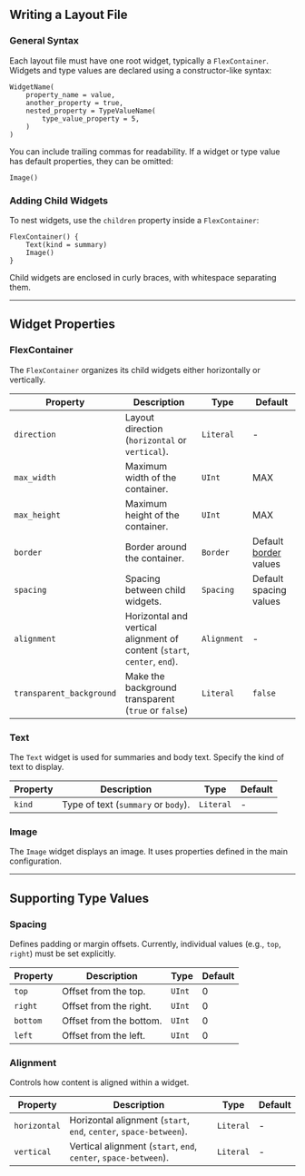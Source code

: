 ## Writing a Layout File

### General Syntax

Each layout file must have one root widget, typically a `FlexContainer`. Widgets and type values are declared using a constructor-like syntax:

```noti
WidgetName(
    property_name = value,
    another_property = true,
    nested_property = TypeValueName(
        type_value_property = 5,
    )
)
```

You can include trailing commas for readability. If a widget or type value has default properties, they can be omitted:

```noti
Image()
```

### Adding Child Widgets

To nest widgets, use the `children` property inside a `FlexContainer`:

```noti
FlexContainer() {
    Text(kind = summary)
    Image()
}
```

Child widgets are enclosed in curly braces, with whitespace separating them.

---

## Widget Properties

### FlexContainer

The `FlexContainer` organizes its child widgets either horizontally or vertically.

| Property                 | Description                                                              | Type        | Default                                               |
| ------------------------ | ------------------------------------------------------------------------ | ----------- | ----------------------------------------------------- |
| `direction`              | Layout direction (`horizontal` or `vertical`).                           | `Literal`   | -                                                     |
| `max_width`              | Maximum width of the container.                                          | `UInt`      | MAX                                                   |
| `max_height`             | Maximum height of the container.                                         | `UInt`      | MAX                                                   |
| `border`                 | Border around the container.                                             | `Border`    | Default [border](./ConfigProperties.md#border) values |
| `spacing`                | Spacing between child widgets.                                           | `Spacing`   | Default spacing values                                |
| `alignment`              | Horizontal and vertical alignment of content (`start`, `center`, `end`). | `Alignment` | -                                                     |
| `transparent_background` | Make the background transparent (`true` or `false`)                      | `Literal`   | `false`                                               |

### Text

The `Text` widget is used for summaries and body text. Specify the kind of text to display.

| Property | Description                         | Type      | Default |
| -------- | ----------------------------------- | --------- | ------- |
| `kind`   | Type of text (`summary` or `body`). | `Literal` | -       |

### Image

The `Image` widget displays an image. It uses properties defined in the main configuration.

---

## Supporting Type Values

### Spacing

Defines padding or margin offsets. Currently, individual values (e.g., `top`, `right`) must be set explicitly.

| Property | Description             | Type   | Default |
| -------- | ----------------------- | ------ | ------- |
| `top`    | Offset from the top.    | `UInt` | 0       |
| `right`  | Offset from the right.  | `UInt` | 0       |
| `bottom` | Offset from the bottom. | `UInt` | 0       |
| `left`   | Offset from the left.   | `UInt` | 0       |

### Alignment

Controls how content is aligned within a widget.

| Property     | Description                                                       | Type      | Default |
| ------------ | ----------------------------------------------------------------- | --------- | ------- |
| `horizontal` | Horizontal alignment (`start`, `end`, `center`, `space-between`). | `Literal` | -       |
| `vertical`   | Vertical alignment (`start`, `end`, `center`, `space-between`).   | `Literal` | -       |
